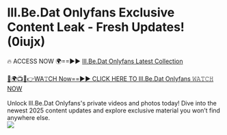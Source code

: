# Ill.Be.Dat Onlyfans Exclusive Content Leak - Fresh Updates! (0iujx)

🔥 ACCESS NOW 🌍==►► <a href="https://tinyurl.com/kvy9nzfs" rel="nofollow">Ill.Be.Dat Onlyfans Latest Collection</a>
<br><br>
[🔴🌍📺📱👉WA𝚃CH Now==►► CLICK HERE TO Ill.Be.Dat Onlyfans 𝚆𝙰𝚃𝙲𝙷 NOW](https://tinyurl.com/kvy9nzfs)
<br><br>
Unlock Ill.Be.Dat Onlyfans's private videos and photos today! Dive into the newest 2025 content updates and explore exclusive material you won’t find anywhere else.
<br>
<a href="https://tinyurl.com/kvy9nzfs" rel="nofollow" data-target="animated-image.originalLink"><img src="https://camo.githubusercontent.com/8a4f000d20f83aca3bf7ec5f350d767afa0574a8a352519fd8cfa583a6f93a33/68747470733a2f2f692e696d6775722e636f6d2f644a486b345a712e676966" data-canonical-src="https://i.imgur.com/dJHk4Zq.gif" style="max-width: 100%; display: inline-block;" data-target="animated-image.originalImage"></a>
<br>
